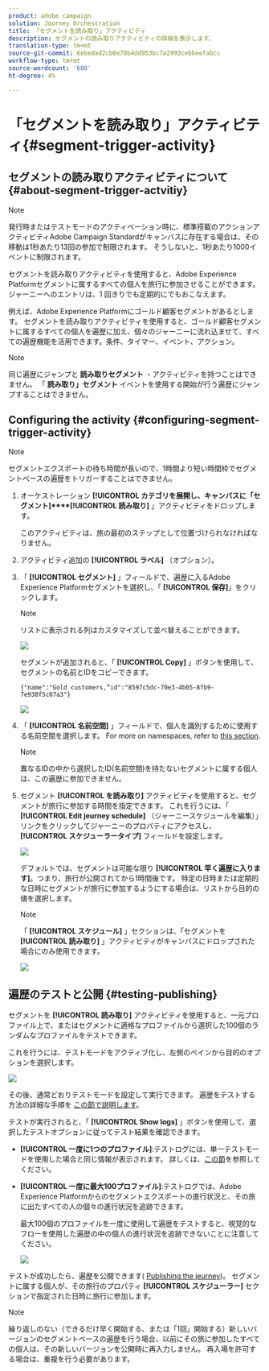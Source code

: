 ```yaml
---
product: adobe campaign
solution: Journey Orchestration
title: 「セグメントを読み取り」アクティビティ
description: セグメントの読み取りアクティビティの詳細を表示します。
translation-type: tm+mt
source-git-commit: 6ebedad2cb8e78b4dd953bc7a2993cebbeefabcc
workflow-type: tm+mt
source-wordcount: '688'
ht-degree: 4%

---
```



# 「セグメントを読み取り」アクティビティ{#segment-trigger-activity}

## セグメントの読み取りアクティビティについて {#about-segment-trigger-actvitiy}

>[!NOTE]
>
>発行時またはテストモードのアクティベーション時に、標準搭載のアクションアクティビティAdobe Campaign Standardがキャンバスに存在する場合は、その移動は1秒あたり13回の参加で制限されます。 そうしないと、1秒あたり1000イベントに制限されます。

セグメントを読み取りアクティビティを使用すると、Adobe Experience Platformセグメントに属するすべての個人を旅行に参加させることができます。 ジャーニーへのエントリは、1 回きりでも定期的にでもおこなえます。

例えば、Adobe Experience Platformにゴールド顧客セグメントがあるとします。 セグメントを読み取りアクティビティを使用すると、ゴールド顧客セグメントに属するすべての個人を遍歴に加え、個々のジャーニーに流れ込ませて、すべての遍歴機能を活用できます。条件、タイマー、イベント、アクション。

>[!NOTE]
>
>同じ遍歴にジャンプと **読み取りセグメント** ・アクティビティを持つことはできません。 「 **読み取り」セグメント** イベントを使用する開始が行う遍歴にジャンプすることはできません。

## Configuring the activity {#configuring-segment-trigger-activity}

>[!NOTE]
>
>セグメントエクスポートの待ち時間が長いので、1時間より短い時間枠でセグメントベースの遍歴をトリガーすることはできません。

1. オーケストレーション **[!UICONTROL カテゴリを展開し、キャンバスに「セグメント]****[!UICONTROL 読み取り]** 」アクティビティをドロップします。

   このアクティビティは、旅の最初のステップとして位置づけられなければなりません。

1. アクティビティ追加の **[!UICONTROL ラベル]** （オプション）。

1. 「 **[!UICONTROL セグメント]** 」フィールドで、遍歴に入るAdobe Experience Platformセグメントを選択し、「 **[!UICONTROL 保存]**」をクリックします。

   >[!NOTE]
   >
   >リストに表示される列はカスタマイズして並べ替えることができます。

   ![](../assets/segment-trigger-segment-selection.png)

   セグメントが追加されると、「 **[!UICONTROL Copy]** 」ボタンを使用して、セグメントの名前とIDをコピーできます。

   `{"name":"Gold customers,”id":"8597c5dc-70e3-4b05-8fb9-7e938f5c07a3"}`

   ![](../assets/segment-trigger-copy.png)

1. 「 **[!UICONTROL 名前空間]** 」フィールドで、個人を識別するために使用する名前空間を選択します。 For more on namespaces, refer to [this section](../event/selecting-the-namespace.md).

   >[!NOTE]
   >
   >異なるIDの中から選択したID(名前空間)を持たないセグメントに属する個人は、この遍歴に参加できません。

1. セグメント **[!UICONTROL を読み取り]** アクティビティを使用すると、セグメントが旅行に参加する時間を指定できます。 これを行うには、「 **[!UICONTROL Edit jeurney schedule]** （ジャーニースケジュールを編集）」リンクをクリックしてジャーニーのプロパティにアクセスし、 **[!UICONTROL スケジューラータイプ]** フィールドを設定します。

   ![](../assets/segment-trigger-schedule.png)

   デフォルトでは、セグメントは可能な限り **[!UICONTROL 早く遍歴に入ります]**。つまり、旅行が公開されてから1時間後です。 特定の日時または定期的な日時にセグメントが旅行に参加するようにする場合は、リストから目的の値を選択します。

   >[!NOTE]
   >
   >「 **[!UICONTROL スケジュール]** 」セクションは、「セグメントを **[!UICONTROL 読み取り]** 」アクティビティがキャンバスにドロップされた場合にのみ使用できます。

   ![](../assets/segment-trigger-properties.png)

## 遍歴のテストと公開 {#testing-publishing}

セグメントを **[!UICONTROL 読み取り]** アクティビティを使用すると、一元プロファイル上で、またはセグメントに適格なプロファイルから選択した100個のランダムなプロファイルをテストできます。

これを行うには、テストモードをアクティブ化し、左側のペインから目的のオプションを選択します。

![](../assets/segment-trigger-test-modes.png)

その後、通常どおりテストモードを設定して実行できます。 遍歴をテストする方法の詳細な手順を [この節で説明します](../building-journeys/testing-the-journey.md)。

テストが実行されると、「 **[!UICONTROL Show logs]** 」ボタンを使用して、選択したテストオプションに従ってテスト結果を確認できます。

* **[!UICONTROL 一度に1つのプロファイル]**:テストログには、単一テストモードを使用した場合と同じ情報が表示されます。 詳しくは、[この節](../building-journeys/testing-the-journey.md#viewing_logs)を参照してください。

* **[!UICONTROL 一度に最大100プロファイル]**:テストログでは、Adobe Experience Platformからのセグメントエクスポートの進行状況と、その旅に出たすべての人の個々の進行状況を追跡できます。

   最大100個のプロファイルを一度に使用して遍歴をテストすると、視覚的なフローを使用した遍歴の中の個人の進行状況を追跡できないことに注意してください。

   ![](../assets/read-segment-log.png)

テストが成功したら、遍歴を公開できます( [Publishing the jeurney](../building-journeys/publishing-the-journey.md))。 セグメントに属する個人が、その旅行のプロパティ **[!UICONTROL スケジューラー]** セクションで指定された日時に旅行に参加します。

>[!NOTE]
>
>繰り返しのない（できるだけ早く開始する、または「1回」開始する）新しいバージョンのセグメントベースの遍歴を行う場合、以前にその旅に参加したすべての個人は、その新しいバージョンを公開時に再入力しません。 再入場を許可する場合は、重複を行う必要があります。
